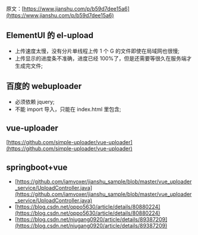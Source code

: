 原文：[https://www.jianshu.com/p/b59d7dee15a6](https://www.jianshu.com/p/b59d7dee15a6)

## ElementUI 的 el-upload

- 上传速度太慢，没有分片单线程上传 1 个 G 的文件即使在局域网也很慢;
- 上传显示的进度条不准确，进度已经 100%了，但是还需要等很久在服务端才生成完文件;

## 百度的 webuploader

- 必须依赖 jquery;
- 不能 import 导入，只能在 index.html 里包含;

## vue-uploader

[https://github.com/simple-uploader/vue-uploader](https://github.com/simple-uploader/vue-uploader)

## springboot+vue

- [https://github.com/iamvoxer/jianshu_sample/blob/master/vue_uploader_service/UploadController.java](https://github.com/iamvoxer/jianshu_sample/blob/master/vue_uploader_service/UploadController.java)
- [https://blog.csdn.net/oppo5630/article/details/80880224](https://blog.csdn.net/oppo5630/article/details/80880224)
- [https://blog.csdn.net/niugang0920/article/details/89387209](https://blog.csdn.net/niugang0920/article/details/89387209)
